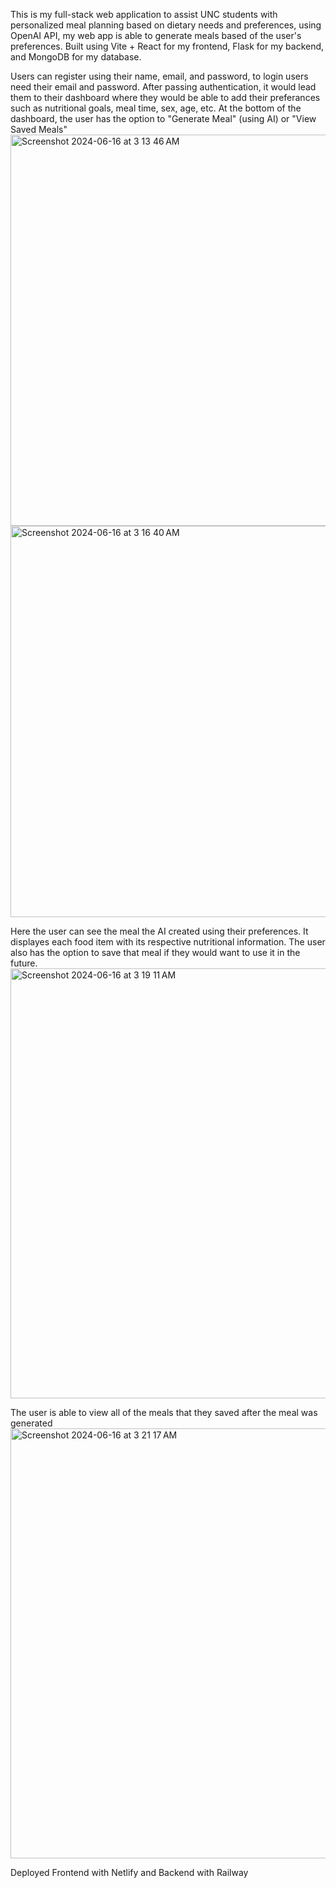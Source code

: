 This is my full-stack web application to assist UNC students with personalized meal planning based on dietary needs and preferences, using OpenAI API, my web app is able to generate meals based of the user's preferences.
Built using Vite + React for my frontend, Flask for my backend, and MongoDB for my database.

Users can register using their name, email, and password, to login users need their email and password. After passing authentication, it would lead them to their dashboard where they would be able to add their preferances such as nutritional goals, meal time, sex, age, etc.
At the bottom of the dashboard, the user has the option to "Generate Meal" (using AI) or "View Saved Meals" 
<img width="626" alt="Screenshot 2024-06-16 at 3 13 46 AM" src="https://github.com/vluis26/ChapelEats/assets/111467809/f96dad08-e6f1-47d7-bca4-b25ea632f95f">
<img width="626" alt="Screenshot 2024-06-16 at 3 16 40 AM" src="https://github.com/vluis26/ChapelEats/assets/111467809/5f583eab-b8d0-4011-9b07-12d6090131d5">

Here the user can see the meal the AI created using their preferences. It displayes each food item with its respective nutritional information. The user also has the option to save that meal if they would want to use it in the future.
<img width="688" alt="Screenshot 2024-06-16 at 3 19 11 AM" src="https://github.com/vluis26/ChapelEats/assets/111467809/07ab7595-ad44-4da8-9c20-137364b7916a">

The user is able to view all of the meals that they saved after the meal was generated
<img width="688" alt="Screenshot 2024-06-16 at 3 21 17 AM" src="https://github.com/vluis26/ChapelEats/assets/111467809/0858b843-f039-4d21-bd47-0097c2eb8950">


Deployed Frontend with Netlify and Backend with Railway

